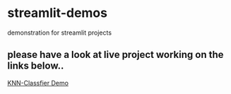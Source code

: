 # streamlit-demos
demonstration for streamlit projects


## please have a look at live project working on the links below..

[KNN-Classfier Demo](https://knn-c-demo.streamlit.app/)
